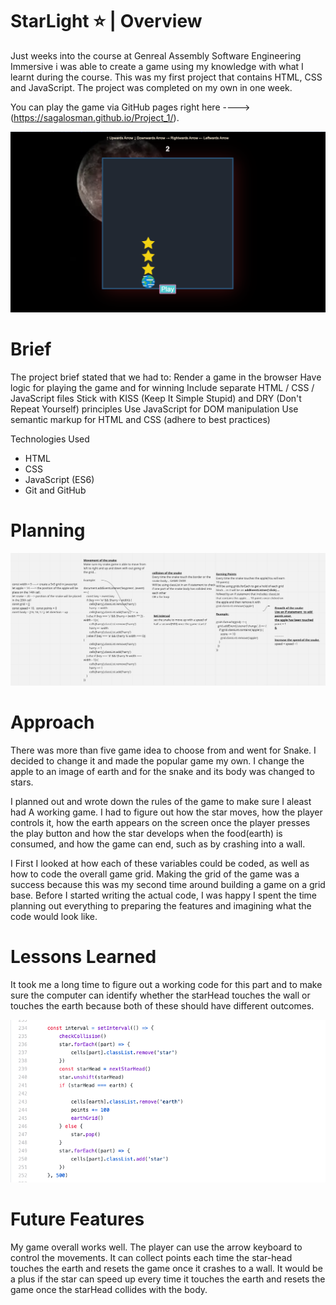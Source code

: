 # StarLight ⭐️ | Overview

Just weeks into the course at Genreal Assembly Software Engineering Immersive i was able to create a game using my knowledge with what I learnt during the course. This was my first project that contains HTML, CSS and JavaScript. The project was completed on my own in one week.

You can play the game via GitHub pages right here ----> (https://sagalosman.github.io/Project_1/).

![](starlight.png)

# Brief

The project brief stated that we had to:
Render a game in the browser
Have logic for playing the game and for winning
Include separate HTML / CSS / JavaScript files
Stick with KISS (Keep It Simple Stupid) and DRY (Don't Repeat Yourself) principles
Use JavaScript for DOM manipulation
Use semantic markup for HTML and CSS (adhere to best practices)


Technologies Used

* HTML
* CSS
* JavaScript (ES6)
* Git and GitHub

# Planning

![](project-1.png)

# Approach

There was more than five game idea to choose from and went for Snake. I decided to change it and made the popular game my own. I change the apple to an image of earth and for the snake and its body was changed to stars.

I planned out and wrote down the rules of the game to make sure I aleast had A working game. I had to figure out how the star moves, how the player controls it, how the earth appears on the screen once the player presses the play button and how the star develops when the food(earth) is consumed, and how the game can end, such as by crashing into a wall. 

I First I looked at how each of these variables could be coded, as well as how to code the overall game grid. Making the grid of the game was a success because this was my second time around building a game on a grid base. Before I started writing the actual code, I was happy I spent the time planning out everything to preparing the features and imagining what the code would look like.



# Lessons Learned
It took me a long time to figure out a working code for this part and to make sure the computer can identify whether the starHead touches the wall or touches the earth because both of these should have different outcomes.

![](func.png)

# Future Features

My game overall works well. The player can use the arrow keyboard to control the movements. It can collect points each time the star-head touches the earth and resets the game once it crashes to a wall. It would be a plus if the star can speed up every time it touches the earth and resets the game once the starHead collides with the body.



